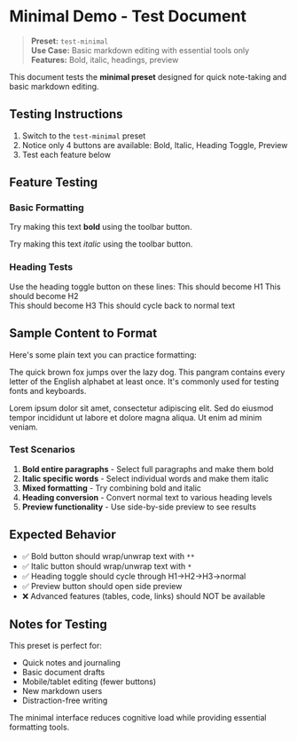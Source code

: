 # Minimal Demo - Test Document

> **Preset:** `test-minimal`  
> **Use Case:** Basic markdown editing with essential tools only  
> **Features:** Bold, italic, headings, preview

This document tests the **minimal preset** designed for quick note-taking and basic markdown editing.

## Testing Instructions

1. Switch to the `test-minimal` preset
2. Notice only 4 buttons are available: Bold, Italic, Heading Toggle, Preview
3. Test each feature below

## Feature Testing

### Basic Formatting

Try making this text **bold** using the toolbar button.

Try making this text *italic* using the toolbar button.

### Heading Tests

Use the heading toggle button on these lines:
This should become H1
This should become H2  
This should become H3
This should cycle back to normal text

## Sample Content to Format

Here's some plain text you can practice formatting:

The quick brown fox jumps over the lazy dog. This pangram contains every letter of the English alphabet at least once. It's commonly used for testing fonts and keyboards.

Lorem ipsum dolor sit amet, consectetur adipiscing elit. Sed do eiusmod tempor incididunt ut labore et dolore magna aliqua. Ut enim ad minim veniam.

### Test Scenarios

1. **Bold entire paragraphs** - Select full paragraphs and make them bold
2. **Italic specific words** - Select individual words and make them italic  
3. **Mixed formatting** - Try combining bold and italic
4. **Heading conversion** - Convert normal text to various heading levels
5. **Preview functionality** - Use side-by-side preview to see results

## Expected Behavior

- ✅ Bold button should wrap/unwrap text with `**`
- ✅ Italic button should wrap/unwrap text with `*`  
- ✅ Heading toggle should cycle through H1→H2→H3→normal
- ✅ Preview button should open side preview
- ❌ Advanced features (tables, code, links) should NOT be available

## Notes for Testing

This preset is perfect for:
- Quick notes and journaling
- Basic document drafts
- Mobile/tablet editing (fewer buttons)
- New markdown users
- Distraction-free writing

The minimal interface reduces cognitive load while providing essential formatting tools.